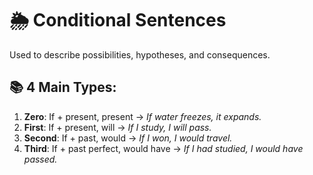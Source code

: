 # 🌦️ Conditional Sentences

Used to describe possibilities, hypotheses, and consequences.

## 📚 4 Main Types:

1. **Zero**: If + present, present → _If water freezes, it expands._
2. **First**: If + present, will → _If I study, I will pass._
3. **Second**: If + past, would → _If I won, I would travel._
4. **Third**: If + past perfect, would have → _If I had studied, I would have passed._
